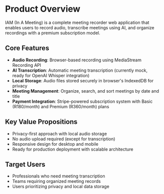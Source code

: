 # Product Overview

IAM (In A Meeting) is a complete meeting recorder web application that enables users to record audio, transcribe meetings using AI, and organize recordings with a premium subscription model.

## Core Features

- **Audio Recording**: Browser-based recording using MediaStream Recording API
- **AI Transcription**: Automatic meeting transcription (currently mock, ready for OpenAI Whisper integration)
- **Local Storage**: Audio files stored securely in browser's IndexedDB for privacy
- **Meeting Management**: Organize, search, and sort meetings by date and title
- **Payment Integration**: Stripe-powered subscription system with Basic (R180/month) and Premium (R360/month) plans

## Key Value Propositions

- Privacy-first approach with local audio storage
- No audio upload required (except for transcription)
- Responsive design for desktop and mobile
- Ready for production deployment with scalable architecture

## Target Users

- Professionals who need meeting transcription
- Teams requiring organized meeting records
- Users prioritizing privacy and local data storage